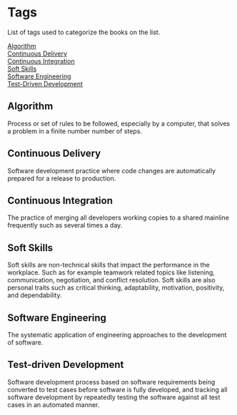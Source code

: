 # Tags

List of tags used to categorize the books on the list.

[Algorithm](#algorithm)  
[Continuous Delivery](#continuous-delivery)  
[Continuous Integration](#continuous-integration)  
[Soft Skills](#soft-skills)  
[Software Engineering](#software-engineering)  
[Test-Driven Development](#test-driven-development)  

## Algorithm

Process or set of rules to be followed, especially by a computer, that solves a problem in a finite number number of steps.

## Continuous Delivery

Software development practice where code changes are automatically prepared for a release to production.

## Continuous Integration

The practice of merging all developers working copies to a shared mainline frequently such as several times a day.

## Soft Skills

Soft skills are non-technical skills that impact the performance in the workplace. Such as for example teamwork related topics like listening, communication, negotiation, and conflict resolution. Soft skills are also personal traits such as critical thinking, adaptability, motivation, positivity, and dependability.

## Software Engineering

The systematic application of engineering approaches to the development of software.

## Test-driven Development

Software development process based on software requirements being converted to test cases before software is fully developed, and tracking all software development by repeatedly testing the software against all test cases in an automated manner.

